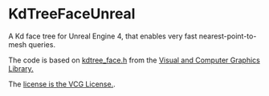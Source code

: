 # KdTreeFaceUnreal
A Kd face tree for Unreal Engine 4, that enables very fast nearest-point-to-mesh queries.

The code is based on [kdtree_face.h](https://github.com/cnr-isti-vclab/vcglib/blob/master/vcg/space/index/kdtree/kdtree_face.h) from the [Visual and Computer Graphics Library.](https://github.com/cnr-isti-vclab/vcglib)

The [license is the VCG License.](https://github.com/cnr-isti-vclab/vcglib/blob/master/LICENSE.txt).
